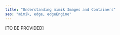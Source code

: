 ```yaml
---
title: "Understanding mimik Images and Containers"
seo: "mimik, edge, edgeEngine"
---
```


[TO BE PROVIDED]